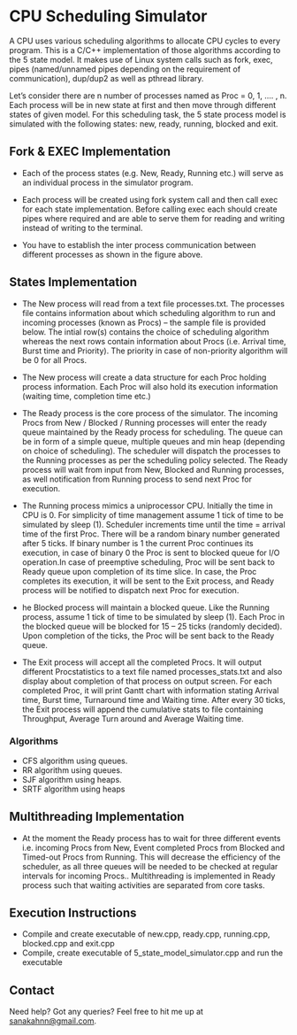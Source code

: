# CPU Scheduling Simulator
A CPU uses various scheduling algorithms to allocate CPU cycles to every program. This is a C/C++ implementation of those algorithms according to the 5 state model. It makes use of Linux system calls such as fork, exec, pipes (named/unnamed pipes
depending on the requirement of communication), dup/dup2 as well as pthread library.

Let’s consider there are n number of processes named as Proc = 0, 1, …. , n. Each process 
will be in new state at first and then move through different states of given model.
For this scheduling task, the 5 state process model is simulated with the following states: new, ready, running, blocked and exit.

## Fork & EXEC Implementation
- Each of the process states (e.g. New, Ready, Running etc.) will serve as an individual 
process in the simulator program. 

- Each process will be created using fork system call and then call exec for each state 
implementation. Before calling exec each should create pipes where required and are 
able to serve them for reading and writing instead of writing to the terminal.

- You have to establish the inter process communication between different processes as 
shown in the figure above. 

## States Implementation
- The New process will read from a text file processes.txt. The processes file contains information about which scheduling algorithm to run and incoming processes (known as Procs) – the sample file is provided below. The intial row(s) contains the choice of  scheduling algorithm whereas the next rows contain information about Procs (i.e.  Arrival time, Burst time and Priority). The priority in case of non-priority algorithm  will be 0 for all Procs. 

- The New process will create a data structure for each Proc holding process information. Each Proc will also hold its execution information  (waiting time, completion time etc.)

- The Ready process is the core process of the simulator. The incoming Procs from New / Blocked / Running processes will enter the ready queue maintained by the Ready process for scheduling. The queue can be in form of a simple queue, multiple queues and min heap (depending on choice of scheduling). The scheduler will dispatch the processes to the Running processes as per the scheduling policy selected. The Ready process will wait from input from New, Blocked and Running processes, as well  notification from Running process to send next Proc for execution.

- The Running process mimics a uniprocessor CPU. Initially the time in CPU is 0. For simplicity of time management assume 1 tick of time to be simulated by sleep (1). Scheduler increments time until the time = arrival time of the first Proc. There will be a random binary number generated after 5 ticks. If binary number is 1 the current Proc continues its execution, in case of binary 0 the Proc is sent to blocked queue for I/O operation.In case of preemptive scheduling, Proc will be sent back to Ready queue upon completion of its time slice. In case, the Proc completes its execution, it will be sent to the Exit process, and Ready process will be notified to dispatch next Proc for  execution.

- he Blocked process will maintain a blocked queue. Like the Running process, assume 1 tick of time to be simulated by sleep (1). Each Proc in the blocked queue will be blocked for 15 – 25 ticks (randomly decided). Upon completion of the ticks, the Proc will be sent back to the Ready queue.

- The Exit process will accept all the completed Procs. It will output different Procstatistics to a text file named processes_stats.txt and also display about completion of that process on output screen. For each completed Proc, it will print Gantt chart with information stating Arrival time, Burst time, Turnaround time and Waiting time. After every 30 ticks, the Exit process will append the cumulative stats to file containing Throughput, Average Turn around and Average Waiting time.

### Algorithms
- CFS algorithm using queues. 
- RR algorithm using queues.
- SJF algorithm using heaps.
- SRTF algorithm using heaps

## Multithreading Implementation
- At the moment the Ready process has to wait for three different events i.e. incoming Procs from New, Event completed Procs from Blocked and Timed-out Procs from Running. This will decrease the efficiency of the scheduler, as all three queues will be needed to be checked at regular intervals for incoming Procs.. Multithreading is implemented in Ready process such that waiting activities are separated from core tasks. 

## Execution Instructions
- Compile and create executable of new.cpp, ready.cpp, running.cpp, blocked.cpp and exit.cpp
- Compile, create executable of 5_state_model_simulator.cpp and run the executable

## Contact
Need help? Got any queries? Feel free to hit me up at sanakahnn@gmail.com.
